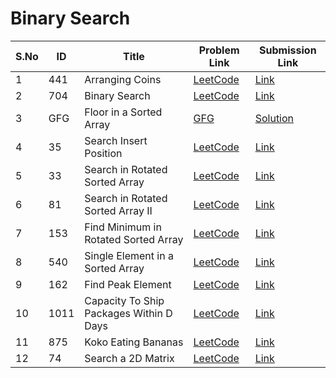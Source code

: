# Binary Search

| S.No | ID   | Title                                    | Problem Link | Submission Link |
|------|------|------------------------------------------|--------------|----------------|
| 1    | 441  | Arranging Coins                          | [LeetCode](https://leetcode.com/problems/arranging-coins/) | [Link](https://leetcode.com/submissions/detail/1754247775/) |
| 2    | 704  | Binary Search                            | [LeetCode](https://leetcode.com/problems/binary-search/) | [Link](https://leetcode.com/submissions/detail/1705438186/) |
| 3    | GFG  | Floor in a Sorted Array                  | [GFG](https://www.geeksforgeeks.org/problems/floor-in-a-sorted-array-1587115620/1) | [Solution](/BinarySearch/floor-in-sorted-array.java) |
| 4    | 35   | Search Insert Position                   | [LeetCode](https://leetcode.com/problems/search-insert-position/) | [Link](https://leetcode.com/submissions/detail/1778349718/) |
| 5    | 33   | Search in Rotated Sorted Array           | [LeetCode](https://leetcode.com/problems/search-in-rotated-sorted-array/) | [Link](https://leetcode.com/submissions/detail/1774912923/) |
| 6    | 81   | Search in Rotated Sorted Array II        | [LeetCode](https://leetcode.com/problems/search-in-rotated-sorted-array-ii/) | [Link](https://leetcode.com/submissions/detail/1790380556/) |
| 7    | 153  | Find Minimum in Rotated Sorted Array     | [LeetCode](https://leetcode.com/problems/find-minimum-in-rotated-sorted-array/) | [Link](https://leetcode.com/submissions/detail/1789865564/) |
| 8    | 540  | Single Element in a Sorted Array         | [LeetCode](https://leetcode.com/problems/single-element-in-a-sorted-array/) | [Link](https://leetcode.com/submissions/detail/1789909850/) |
| 9    | 162  | Find Peak Element                        | [LeetCode](https://leetcode.com/problems/find-peak-element/) | [Link](https://leetcode.com/submissions/detail/1789927857/) |
| 10   | 1011 | Capacity To Ship Packages Within D Days  | [LeetCode](https://leetcode.com/problems/capacity-to-ship-packages-within-d-days/) | [Link](https://leetcode.com/submissions/detail/1790159428/) |
| 11   | 875  | Koko Eating Bananas                      | [LeetCode](https://leetcode.com/problems/koko-eating-bananas/) | [Link](https://leetcode.com/submissions/detail/1789544087/) |
| 12   | 74   | Search a 2D Matrix                       | [LeetCode](https://leetcode.com/problems/search-a-2d-matrix/) | [Link](https://leetcode.com/submissions/detail/1789272631/) |
